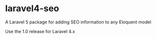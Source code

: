 laravel4-seo
============

A Laravel 5 package for adding SEO information to any Eloquent model

Use the 1.0 release for Laravel 4.x

